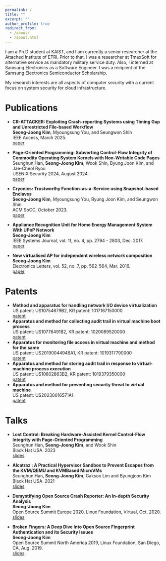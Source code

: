```yaml
---
permalink: /
title: ""
excerpt: ""
author_profile: true
redirect_from: 
  - /about/
  - /about.html
---
```


I am a Ph.D student at KAIST, and I am currently a senior researcher at the Attached Institute of ETRI. 
Prior to that, I was a researcher at TmaxSoft for alternative service as mandatory military service duty. 
Also, I interned at Samsung Electronics as a Software Engineer. 
I was a recipient of the Samsung Electronics Semiconductor Scholarship.

My research interests are all aspects of computer security with a current focus on system security for cloud infrastructure. 


Publications
======
- **CR-ATTACKER: Exploiting Crash-reporting Systems using Timing Gap and Unrestricted File-based Workflow** <br/>
**Seong-Joong Kim**, Myoungsung You, and Seungwon Shin <br/>
IEEE Access, March 2025. <br/>
[paper](https://ieeexplore.ieee.org/stamp/stamp.jsp?tp=&arnumber=10937218)

- **Page-Oriented Programming: Subverting Control-Flow Integrity of Commodity Operating System Kernels with Non-Writable Code Pages** <br/>
Seunghun Han, **Seong-Joong Kim**, Wook Shin, Byung Joon Kim, and Jae-Cheol Ryou <br/>
USENIX Security 2024, August 2024. <br/>
[paper](https://www.usenix.org/system/files/sec24summer-prepub-318-han.pdf)

- **Cryonics: Trustworthy Function-as-a-Service using Snapshot-based Enclaves** <br/>
**Seong-Joong Kim**, Myoungsung You, Byung Joon Kim, and Seungwon Shin <br/>
ACM SoCC, October 2023.  <br/>
[paper](https://dl.acm.org/doi/pdf/10.1145/3620678.3624789)

- **Appliance Recognition Unit for Home Energy Management System With UPnP Network** <br/>
**Seong-Joong Kim** <br/>
IEEE Systems Journal, vol. 11, no. 4, pp. 2794 - 2803, Dec. 2017.  <br/>
[paper](https://ieeexplore.ieee.org/abstract/document/7331284) 
- **New virtualised AP for independent wireless network composition** <br/>
**Seong-Joong Kim** <br/>
Electronics Letters, vol. 52, no. 7, pp. 562-564, Mar. 2016. <br/>
[paper](https://ietresearch.onlinelibrary.wiley.com/doi/pdf/10.1049/el.2015.4200)


Patents
======
- **Method and apparatus for handling network I/O device virtualization** <br/>
  US patent: US10754679B2, KR patent: 1017167150000  
  [patent](https://patentimages.storage.googleapis.com/40/df/30/e47dddaa644ca0/US10754679.pdf)
- **Apparatus and method for collecting audit trail in virtual machine boot process** <br/>
  US patent: US10776491B2,  KR patent: 1020089520000  
  [patent](https://patentimages.storage.googleapis.com/1b/1c/85/1d51ab7fa6cca3/US10776491.pdf)
- **Apparatus for monitoring file access in virtual machine and method for the same** <br/> 
  US patent: US20190044946A1, KR patent: 1019317790000  
  [patent](https://patentimages.storage.googleapis.com/f3/af/70/7982622a8855b4/US20190044946A1.pdf)
- **Apparatus and method for storing audit trail in response to virtual-machine process execution** <br/>
  US patent: US10802863B2, KR patent: 1019379350000  
  [patent](https://patentimages.storage.googleapis.com/f3/b1/21/f4817740d53b66/US10802863.pdf)
- **Apparatus and method for preventing security threat to virtual machine** <br/>
  US patent: US20230016571A1  
  [patent](https://patentimages.storage.googleapis.com/5e/71/1c/fde386cc53e8be/US20230016571A1.pdf)
  

Talks
======
- **Lost Control: Breaking Hardware-Assisted Kernel Control-Flow Integrity with Page-Oriented Programming** <br/>
Seunghun Han, **Seong-Joong Kim**, and Wook Shin <br/>
Black Hat USA. 2023 <br/>
[slides](https://i.blackhat.com/BH-US-23/Presentations/US-23-Han-Lost-Control-Breaking-Hardware-Assisted-Kernel.pdf)

- **Alcatraz : A Practical Hypervisor Sandbox to Prevent Escapes from the KVM/QEMU and KVMBased MicroVMs** <br/>
Seunghun Han, **Seong-Joong Kim**, Gaksoo Lim and Byungjoon Kim <br/>
Black Hat USA. 2021 <br/>
[slides](https://i.blackhat.com/USA21/Wednesday-Handouts/us-21-Han-Alcatraz-A-Practical-Hypervisor-Sandbox-To-Prevent-Escapes-From-The-KVMQEMU-And-KVM-Based-MicroVMs.pdf)

- **Demystifying Open Source Crash Reporter: An In-depth Security Analysis** <br/>
**Seong-Joong Kim** <br/>
Open Source Summit Europe 2020, Linux Foundation, Virtual, Oct. 2020. <br/>
[slides](https://static.sched.com/hosted_files/osseu2020/2d/OSSEU_Demystifying%20Open%20Source%20Crash%20Reporter.pdf)

- **Broken Fingers: A Deep Dive Into Open Source Fingerprint Authentication and its Security Issues** <br/>
**Seong-Joong Kim** <br/>
Open Source Summit North America 2019, Linux Foundation, San Diego, CA, Aug. 2019. <br/>
[slides](https://static.sched.com/hosted_files/ossna19/4a/BrokenFingers_OSSNA2019.pdf)



